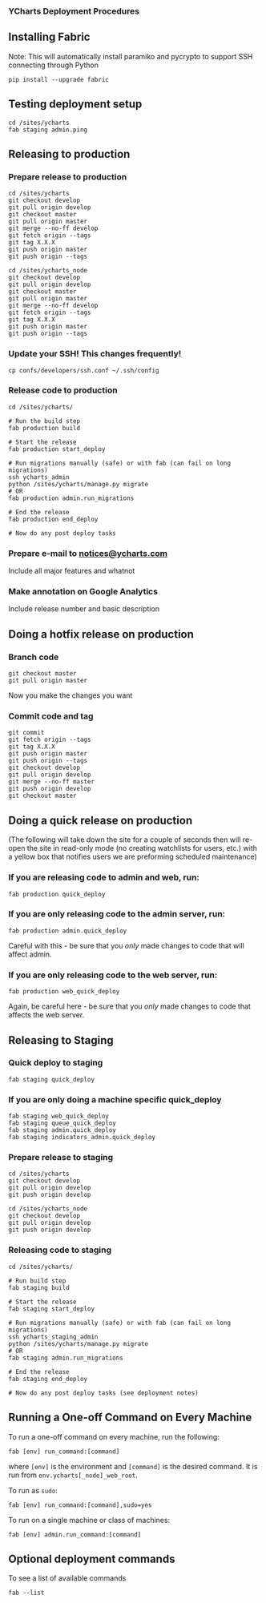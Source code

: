 ### YCharts Deployment Procedures

## Installing Fabric
Note: This will automatically install paramiko and pycrypto to support SSH connecting through Python

    pip install --upgrade fabric

## Testing deployment setup
    cd /sites/ycharts
    fab staging admin.ping

## Releasing to production

### Prepare release to production
    cd /sites/ycharts
    git checkout develop
    git pull origin develop
    git checkout master
    git pull origin master
    git merge --no-ff develop
    git fetch origin --tags
    git tag X.X.X
    git push origin master
    git push origin --tags

    cd /sites/ycharts_node
    git checkout develop
    git pull origin develop
    git checkout master
    git pull origin master
    git merge --no-ff develop
    git fetch origin --tags
    git tag X.X.X
    git push origin master
    git push origin --tags

### Update your SSH! This changes frequently!
    cp confs/developers/ssh.conf ~/.ssh/config

### Release code to production
    cd /sites/ycharts/

    # Run the build step
    fab production build

    # Start the release
    fab production start_deploy

    # Run migrations manually (safe) or with fab (can fail on long migrations)
    ssh ycharts_admin
    python /sites/ycharts/manage.py migrate
    # OR
    fab production admin.run_migrations

    # End the release
    fab production end_deploy

    # Now do any post deploy tasks

### Prepare e-mail to notices@ycharts.com
Include all major features and whatnot

### Make annotation on Google Analytics
Include release number and basic description

## Doing a hotfix release on production

### Branch code
    git checkout master
    git pull origin master

Now you make the changes you want

### Commit code and tag
    git commit
    git fetch origin --tags
    git tag X.X.X
    git push origin master
    git push origin --tags
    git checkout develop
    git pull origin develop
    git merge --no-ff master
    git push origin develop
    git checkout master

## Doing a quick release on production

(The following will take down the site for a couple of seconds then will re-open
the site in read-only mode (no creating watchlists for users, etc.) with a yellow
box that notifies users we are preforming scheduled maintenance)

### If you are releasing code to admin and web, run:

    fab production quick_deploy

### If you are only releasing code to the admin server, run:

    fab production admin.quick_deploy

Careful with this - be sure that you *only* made changes to code that will affect admin.

### If you are only releasing code to the web server, run:

    fab production web_quick_deploy

Again, be careful here - be sure that you *only* made changes to code that affects the web server.

## Releasing to Staging

### Quick deploy to staging
    fab staging quick_deploy

### If you are only doing a machine specific quick_deploy

    fab staging web_quick_deploy
    fab staging queue_quick_deploy
    fab staging admin.quick_deploy
    fab staging indicators_admin.quick_deploy

### Prepare release to staging
    cd /sites/ycharts
    git checkout develop
    git pull origin develop
    git push origin develop

    cd /sites/ycharts_node
    git checkout develop
    git pull origin develop
    git push origin develop


### Releasing code to staging
    cd /sites/ycharts/

    # Run build step
    fab staging build

    # Start the release
    fab staging start_deploy

    # Run migrations manually (safe) or with fab (can fail on long migrations)
    ssh ycharts_staging_admin
    python /sites/ycharts/manage.py migrate
    # OR
    fab staging admin.run_migrations

    # End the release
    fab staging end_deploy

    # Now do any post deploy tasks (see deployment notes)
 

## Running a One-off Command on Every Machine
To run a one-off command on every machine, run the following:

    fab [env] run_command:[command]

where `[env]` is the environment and `[command]` is the desired command. It is run from `env.ycharts[_node]_web_root`.

To run as `sudo`:

    fab [env] run_command:[command],sudo=yes

To run on a single machine or class of machines:

    fab [env] admin.run_command:[command]

## Optional deployment commands
To see a list of available commands

    fab --list

